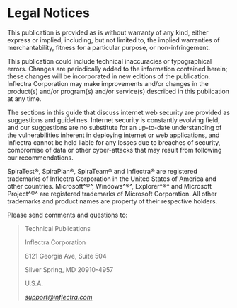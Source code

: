 # Legal Notices

This publication is provided as is without warranty of any kind, either
express or implied, including, but not limited to, the implied
warranties of merchantability, fitness for a particular purpose, or
non-infringement.

This publication could include technical inaccuracies or typographical
errors. Changes are periodically added to the information contained
herein; these changes will be incorporated in new editions of the
publication. Inflectra Corporation may make improvements and/or changes
in the product(s) and/or program(s) and/or service(s) described in this
publication at any time.

The sections in this guide that discuss internet web security are
provided as suggestions and guidelines. Internet security is constantly
evolving field, and our suggestions are no substitute for an up-to-date
understanding of the vulnerabilities inherent in deploying internet or
web applications, and Inflectra cannot be held liable for any losses due
to breaches of security, compromise of data or other cyber-attacks that
may result from following our recommendations.

SpiraTest®, SpiraPlan®, SpiraTeam® and Inflectra® are registered
trademarks of Inflectra Corporation in the United States of America and
other countries. Microsoft^®^, Windows^®^, Explorer^®^ and Microsoft
Project^®^ are registered trademarks of Microsoft Corporation. All other
trademarks and product names are property of their respective holders.

Please send comments and questions to:

> Technical Publications
>
> Inflectra Corporation
>
> 8121 Georgia Ave, Suite 504
>
> Silver Spring, MD 20910-4957
>
> U.S.A.
>
> [*support\@inflectra.com*](mailto:support@inflectra.com)
